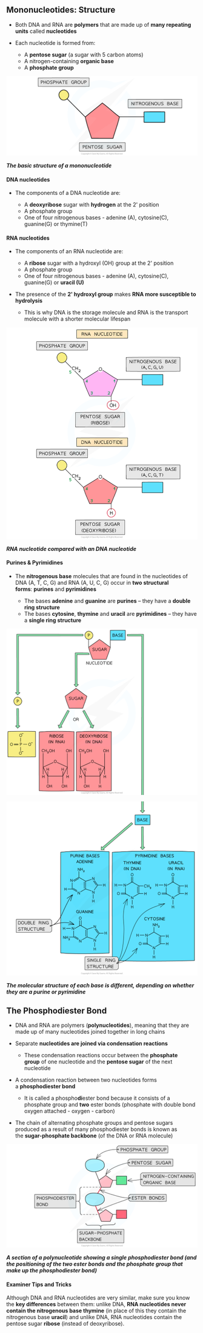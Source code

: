 Mononucleotides: Structure
--------------------------

* Both DNA and RNA are <b>polymers</b> that are made up of <b>many repeating units</b> called <b>nucleotides</b>
* Each nucleotide is formed from:

  + A <b>pentose sugar</b> (a sugar with 5 carbon atoms)
  + A nitrogen-containing <b>organic base</b>
  + A <b>phosphate group</b>

![Basic structure of a nucleotide](Basic-structure-of-a-nucleotide.png)

<i><b>The basic structure of a mononucleotide</b></i>

#### DNA nucleotides

* The components of a DNA nucleotide are:

  + A <b>deoxyribose</b> sugar with <b>hydrogen</b> at the 2' position
  + A phosphate group
  + One of four nitrogenous bases - adenine (A), cytosine(C), guanine(G) or thymine(T)

#### RNA nucleotides

* The components of an RNA nucleotide are:

  + A<b> ribose</b> sugar with a hydroxyl (OH) group at the 2' position
  + A phosphate group
  + One of four nitrogenous bases - adenine (A), cytosine(C), guanine(G) or <b>uracil (U)</b>
* The presence of the <b>2' hydroxyl group</b> makes <b>RNA more susceptible to hydrolysis</b>

  + This is why DNA is the storage molecule and RNA is the transport molecule with a shorter molecular lifespan

![Comparison between RNA nucleotide and DNA nucleotide](Comparison-between-RNA-nucleotide-and-DNA-nucleotide.png)

<i><b>RNA nucleotide compared with an DNA nucleotide</b></i>

#### Purines & Pyrimidines

* The <b>nitrogenous base</b> molecules that are found in the nucleotides of DNA (A, T, C, G) and RNA (A, U, C, G) occur in <b>two structural forms</b>: <b>purines</b> and <b>pyrimidines</b>

  + The bases <b>adenine</b> and <b>guanine</b> are <b>purines</b> – they have a <b>double ring structure</b>
  + The bases <b>cytosine</b>, <b>thymine</b> and <b>uracil</b> are <b>pyrimidines</b> – they have a <b>single ring structure</b>

![Purines and pyrimidines (1)](Purines-and-pyrimidines-1.png)

![Purines and pyrimidines (2)](Purines-and-pyrimidines-2.png)

<i><b>The molecular structure of each base is different, depending on whether they are a purine or pyrimidine</b></i>

The Phosphodiester Bond
-----------------------

* DNA and RNA are polymers (<b>polynucleotides</b>), meaning that they are made up of many nucleotides joined together in long chains
* Separate <b>nucleotides are joined via condensation reactions</b>

  + These condensation reactions occur between the <b>phosphate group</b> of one nucleotide and the <b>pentose sugar</b> of the next nucleotide
* A condensation reaction between two nucleotides forms a <b>phosphodiester bond</b>

  + It is called a phospho<b>di</b>ester bond because it consists of a phosphate group and <b>two</b> ester bonds (phosphate with double bond oxygen attached - oxygen - carbon)
* The chain of alternating phosphate groups and pentose sugars produced as a result of many phosphodiester bonds is known as the <b>sugar-phosphate backbone</b> (of the DNA or RNA molecule)

![Phosphodiester bond in a polynucleotide strand](Phosphodiester-bond-in-a-polynucleotide-strand.png)

<i><b>A section of a polynucleotide showing a single phosphodiester bond (and the positioning of the two ester bonds and the phosphate group that make up the phosphodiester bond)</b></i>

#### Examiner Tips and Tricks

Although DNA and RNA nucleotides are very similar, make sure you know the <b>key differences</b> between them: unlike DNA, <b>RNA nucleotides never contain the nitrogenous base thymine</b> (in place of this they contain the nitrogenous base <b>uracil</b>) and unlike DNA, RNA nucleotides contain the pentose sugar <b>ribose</b> (instead of deoxyribose).